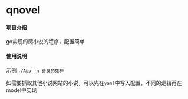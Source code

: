 # qnovel

#### 项目介绍
go实现的爬小说的程序，配置简单

#### 使用说明

示例 `./App -n 善良的死神`

如需要抓取其他小说网站的小说，可以先在`yaml`中写入配置，不同的逻辑再在model中实现